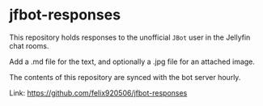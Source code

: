 # jfbot-responses

This repository holds responses to the unofficial `JBot` user in the Jellyfin chat rooms.

Add a .md file for the text, and optionally a .jpg file for an attached image.

The contents of this repository are synced with the bot server hourly. 

Link: https://github.com/felix920506/jfbot-responses
